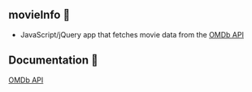 ## movieInfo :book:

* JavaScript/jQuery app that fetches movie data from the [OMDb API](http://www.omdbapi.com/?__cf_chl_captcha_tk__=5db59239e4aba5a7f3bc5bf36735f4cffaf2acce-1579537076-0-AfzbuNKEtXNqdi44nsU_6WdTkOUUoSuYVVGxZ9G9KYQuzgxxoSaSJ_lsHoAkKllP7-Qycg48tEHDFyUuv9BlKNEeTlWa4S9fKwXoGE0eTDrdV0ycJ-LUGNsLDk2u_OFjnYwTisHP6_0zysnnWCVGWOSbu3VpkC7paCpwG7XfdJUyJo9YeaP_OgMnPFb_rn5V06KgziVAKIZb4dYDgovqwLOP8K-poNzNvu-g5Rnx_m56nVrEoRgiO5lYwiozy3Nx1e4oHLOPkaO-guNXd7tfB8aaea0Fg0E_TsnbG1dfINpQOkqI_Pa7IeMuLxgPRARw9A)


## Documentation :book:
[OMDb API](http://www.omdbapi.com/?__cf_chl_captcha_tk__=5db59239e4aba5a7f3bc5bf36735f4cffaf2acce-1579537076-0-AfzbuNKEtXNqdi44nsU_6WdTkOUUoSuYVVGxZ9G9KYQuzgxxoSaSJ_lsHoAkKllP7-Qycg48tEHDFyUuv9BlKNEeTlWa4S9fKwXoGE0eTDrdV0ycJ-LUGNsLDk2u_OFjnYwTisHP6_0zysnnWCVGWOSbu3VpkC7paCpwG7XfdJUyJo9YeaP_OgMnPFb_rn5V06KgziVAKIZb4dYDgovqwLOP8K-poNzNvu-g5Rnx_m56nVrEoRgiO5lYwiozy3Nx1e4oHLOPkaO-guNXd7tfB8aaea0Fg0E_TsnbG1dfINpQOkqI_Pa7IeMuLxgPRARw9A)
